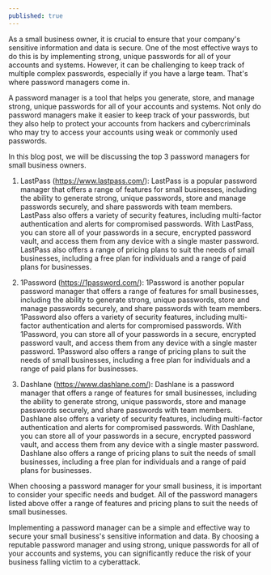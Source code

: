 ```yaml
---
published: true
---
```

As a small business owner, it is crucial to ensure that your company's sensitive information and data is secure. One of the most effective ways to do this is by implementing strong, unique passwords for all of your accounts and systems. However, it can be challenging to keep track of multiple complex passwords, especially if you have a large team. That's where password managers come in.

A password manager is a tool that helps you generate, store, and manage strong, unique passwords for all of your accounts and systems. Not only do password managers make it easier to keep track of your passwords, but they also help to protect your accounts from hackers and cybercriminals who may try to access your accounts using weak or commonly used passwords.

In this blog post, we will be discussing the top 3 password managers for small business owners.

1. LastPass (https://www.lastpass.com/): LastPass is a popular password manager that offers a range of features for small businesses, including the ability to generate strong, unique passwords, store and manage passwords securely, and share passwords with team members. LastPass also offers a variety of security features, including multi-factor authentication and alerts for compromised passwords. With LastPass, you can store all of your passwords in a secure, encrypted password vault, and access them from any device with a single master password. LastPass also offers a range of pricing plans to suit the needs of small businesses, including a free plan for individuals and a range of paid plans for businesses.

2. 1Password (https://1password.com/): 1Password is another popular password manager that offers a range of features for small businesses, including the ability to generate strong, unique passwords, store and manage passwords securely, and share passwords with team members. 1Password also offers a variety of security features, including multi-factor authentication and alerts for compromised passwords. With 1Password, you can store all of your passwords in a secure, encrypted password vault, and access them from any device with a single master password. 1Password also offers a range of pricing plans to suit the needs of small businesses, including a free plan for individuals and a range of paid plans for businesses.

3. Dashlane (https://www.dashlane.com/): Dashlane is a password manager that offers a range of features for small businesses, including the ability to generate strong, unique passwords, store and manage passwords securely, and share passwords with team members. Dashlane also offers a variety of security features, including multi-factor authentication and alerts for compromised passwords. With Dashlane, you can store all of your passwords in a secure, encrypted password vault, and access them from any device with a single master password. Dashlane also offers a range of pricing plans to suit the needs of small businesses, including a free plan for individuals and a range of paid plans for businesses.

When choosing a password manager for your small business, it is important to consider your specific needs and budget. All of the password managers listed above offer a range of features and pricing plans to suit the needs of small businesses.

Implementing a password manager can be a simple and effective way to secure your small business's sensitive information and data. By choosing a reputable password manager and using strong, unique passwords for all of your accounts and systems, you can significantly reduce the risk of your business falling victim to a cyberattack.
